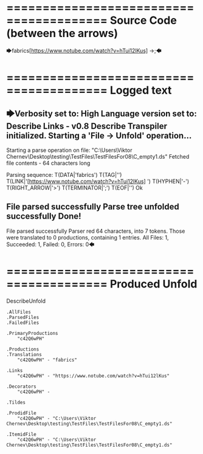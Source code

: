 ========================================
Source Code (between the arrows)
========================================

🡆fabrics<c42Q6wPH>[https://www.notube.com/watch?v=hTui12lKus] ->;🡄

========================================
Logged text
========================================

🡆Verbosity set to: High
Language version set to: Describe Links - v0.8
Describe Transpiler initialized.
Starting a 'File -> Unfold' operation...
------------------------
Starting a parse operation on file: "C:\Users\Viktor Chernev\Desktop\testing\TestFiles\TestFilesFor08\C_empty1.ds"
Fetched file contents - 64 characters long

Parsing sequence: T(DATA|'fabrics') T(TAG|'<c42Q6wPH>') T(LINK|'[https://www.notube.com/watch?v=hTui12lKus] ') T(HYPHEN|'-') T(RIGHT_ARROW|'>') T(TERMINATOR|';') T(EOF|'<EOF>') Ok

File parsed successfully
Parse tree unfolded successfully
Done!
------------------------
File parsed successfully
Parser red 64 characters, into 7 tokens.
Those were translated to 0 productions, containing 1 entries.
All Files: 1, Succeeded: 1, Failed: 0, Errors: 0🡄

========================================
Produced Unfold
========================================

DescribeUnfold

    .AllFiles
    .ParsedFiles
    .FailedFiles

    .PrimaryProductions
        "c42Q6wPH" 

    .Productions
    .Translations
        "c42Q6wPH" - "fabrics"

    .Links
        "c42Q6wPH" - "https://www.notube.com/watch?v=hTui12lKus"

    .Decorators
        "c42Q6wPH" - 

    .Tildes

    .ProdidFile
        "c42Q6wPH" - "C:\Users\Viktor Chernev\Desktop\testing\TestFiles\TestFilesFor08\C_empty1.ds"

    .ItemidFile
        "c42Q6wPH" - "C:\Users\Viktor Chernev\Desktop\testing\TestFiles\TestFilesFor08\C_empty1.ds"


